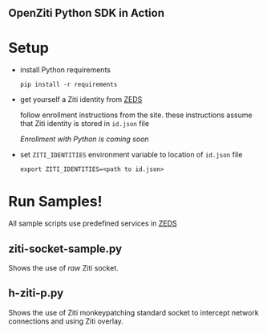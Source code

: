 OpenZiti Python SDK in Action
---------------

# Setup

- install Python requirements

  `pip install -r requirements`


- get yourself a Ziti identity from [ZEDS](https://zeds.openziti.org)

  follow enrollment instructions from the site.
  these instructions assume that Ziti identity is stored in `id.json` file
  
  _Enrollment with Python is coming soon_


- set `ZITI_IDENTITIES` environment variable to location of `id.json` file

  `export ZITI_IDENTITIES=<path to id.json>`

# Run Samples!
  All sample scripts use predefined services in [ZEDS](https://zeds.openziti.org)
  
## ziti-socket-sample.py
  Shows the use of _raw_ Ziti socket.
  
## h-ziti-p.py
  Shows the use of Ziti monkeypatching standard socket to intercept network connections 
  and using Ziti overlay.